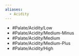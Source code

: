 ```yaml
---
aliases:
  - Acidity
---
```

- #Palate/Acidity/Low
- #Palate/Acidity/Medium-Minus
- #Palate/Acidity/Medium
- #Palate/Acidity/Medium-Plus
- #Palate/Acidity/High